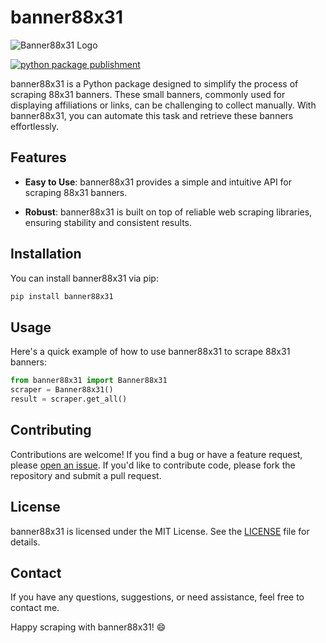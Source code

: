
# banner88x31
![Banner88x31 Logo](https://cyber.dabamos.de/88x31/88x31.gif)


[![python package publishment](https://github.com/rudy3333/banner88x31/actions/workflows/python-publish.yml/badge.svg)](https://github.com/rudy3333/banner88x31/actions/workflows/python-publish.yml)

banner88x31 is a Python package designed to simplify the process of scraping 88x31 banners. These small banners, commonly used for displaying affiliations or links, can be challenging to collect manually. With banner88x31, you can automate this task and retrieve these banners effortlessly.

## Features

- **Easy to Use**: banner88x31 provides a simple and intuitive API for scraping 88x31 banners.

- **Robust**: banner88x31 is built on top of reliable web scraping libraries, ensuring stability and consistent results.

## Installation

You can install banner88x31 via pip:

```bash
pip install banner88x31
```
## Usage
Here's a quick example of how to use banner88x31 to scrape 88x31 banners:

```python
from banner88x31 import Banner88x31
scraper = Banner88x31()
result = scraper.get_all()
```


## Contributing

Contributions are welcome! If you find a bug or have a feature request, please [open an issue](https://github.com/rudy3333/banner88x31/issues). If you'd like to contribute code, please fork the repository and submit a pull request.

## License

banner88x31 is licensed under the MIT License. See the [LICENSE](https://github.com/rudy3333/banner88x31/LICENSE) file for details.

## Contact

If you have any questions, suggestions, or need assistance, feel free to contact me.

Happy scraping with banner88x31! 😄

